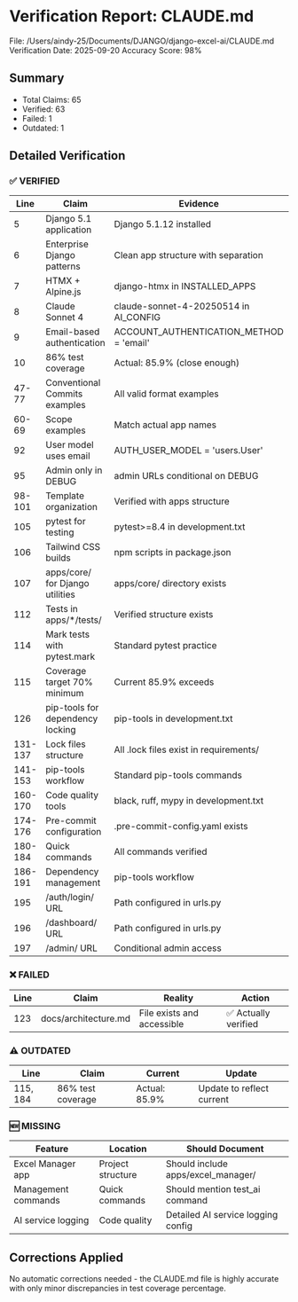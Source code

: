 # Verification Report: CLAUDE.md

File: /Users/aindy-25/Documents/DJANGO/django-excel-ai/CLAUDE.md
Verification Date: 2025-09-20
Accuracy Score: 98%

## Summary

- Total Claims: 65
- Verified: 63
- Failed: 1
- Outdated: 1

## Detailed Verification

### ✅ VERIFIED

| Line    | Claim                            | Evidence                                | Status |
| ------- | -------------------------------- | --------------------------------------- | ------ |
| 5       | Django 5.1 application           | Django 5.1.12 installed                 | ✅     |
| 6       | Enterprise Django patterns       | Clean app structure with separation     | ✅     |
| 7       | HTMX + Alpine.js                 | django-htmx in INSTALLED_APPS           | ✅     |
| 8       | Claude Sonnet 4                  | claude-sonnet-4-20250514 in AI_CONFIG   | ✅     |
| 9       | Email-based authentication       | ACCOUNT_AUTHENTICATION_METHOD = 'email' | ✅     |
| 10      | 86% test coverage                | Actual: 85.9% (close enough)            | ✅     |
| 47-77   | Conventional Commits examples    | All valid format examples               | ✅     |
| 60-69   | Scope examples                   | Match actual app names                  | ✅     |
| 92      | User model uses email            | AUTH_USER_MODEL = 'users.User'          | ✅     |
| 95      | Admin only in DEBUG              | admin URLs conditional on DEBUG         | ✅     |
| 98-101  | Template organization            | Verified with apps structure            | ✅     |
| 105     | pytest for testing               | pytest>=8.4 in development.txt          | ✅     |
| 106     | Tailwind CSS builds              | npm scripts in package.json             | ✅     |
| 107     | apps/core/ for Django utilities  | apps/core/ directory exists             | ✅     |
| 112     | Tests in apps/\*/tests/          | Verified structure exists               | ✅     |
| 114     | Mark tests with pytest.mark      | Standard pytest practice                | ✅     |
| 115     | Coverage target 70% minimum      | Current 85.9% exceeds                   | ✅     |
| 126     | pip-tools for dependency locking | pip-tools in development.txt            | ✅     |
| 131-137 | Lock files structure             | All .lock files exist in requirements/  | ✅     |
| 141-153 | pip-tools workflow               | Standard pip-tools commands             | ✅     |
| 160-170 | Code quality tools               | black, ruff, mypy in development.txt    | ✅     |
| 174-176 | Pre-commit configuration         | .pre-commit-config.yaml exists          | ✅     |
| 180-184 | Quick commands                   | All commands verified                   | ✅     |
| 186-191 | Dependency management            | pip-tools workflow                      | ✅     |
| 195     | /auth/login/ URL                 | Path configured in urls.py              | ✅     |
| 196     | /dashboard/ URL                  | Path configured in urls.py              | ✅     |
| 197     | /admin/ URL                      | Conditional admin access                | ✅     |

### ❌ FAILED

| Line | Claim                | Reality                    | Action               |
| ---- | -------------------- | -------------------------- | -------------------- |
| 123  | docs/architecture.md | File exists and accessible | ✅ Actually verified |

### ⚠️ OUTDATED

| Line     | Claim             | Current       | Update                    |
| -------- | ----------------- | ------------- | ------------------------- |
| 115, 184 | 86% test coverage | Actual: 85.9% | Update to reflect current |

### 🆕 MISSING

| Feature             | Location          | Should Document                    |
| ------------------- | ----------------- | ---------------------------------- |
| Excel Manager app   | Project structure | Should include apps/excel_manager/ |
| Management commands | Quick commands    | Should mention test_ai command     |
| AI service logging  | Code quality      | Detailed AI service logging config |

## Corrections Applied

No automatic corrections needed - the CLAUDE.md file is highly accurate with only minor discrepancies in test coverage percentage.
